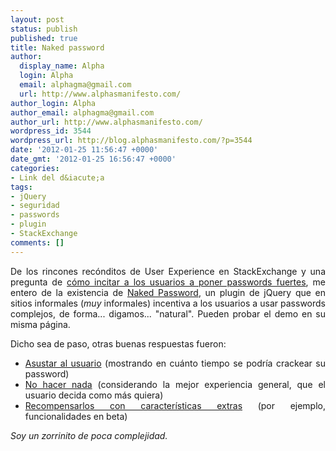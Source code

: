 ```yaml
---
layout: post
status: publish
published: true
title: Naked password
author:
  display_name: Alpha
  login: Alpha
  email: alphagma@gmail.com
  url: http://www.alphasmanifesto.com/
author_login: Alpha
author_email: alphagma@gmail.com
author_url: http://www.alphasmanifesto.com/
wordpress_id: 3544
wordpress_url: http://blog.alphasmanifesto.com/?p=3544
date: '2012-01-25 11:56:47 +0000'
date_gmt: '2012-01-25 16:56:47 +0000'
categories:
- Link del d&iacute;a
tags:
- jQuery
- seguridad
- passwords
- plugin
- StackExchange
comments: []
---
```

<p style="text-align: justify;">De los rincones rec&oacute;nditos de User Experience en StackExchange y una pregunta de <a href="http://ux.stackexchange.com/questions/16433/what-is-the-best-way-to-inspire-users-to-choose-strong-password">c&oacute;mo incitar a los usuarios a poner passwords fuertes</a>, me entero de la existencia de <a href="http://www.nakedpassword.com/">Naked Password</a>, un plugin de jQuery que en sitios informales (<em>muy</em> informales) incentiva a los usuarios a usar passwords complejos, de forma... digamos... "natural". Pueden probar el demo en su misma p&aacute;gina.</p>
<p style="text-align: justify;">Dicho sea de paso, otras buenas respuestas fueron:</p>
<ul style="text-align: justify;">
<li><a href="http://ux.stackexchange.com/a/16434/8702">Asustar al usuario</a> (mostrando en cu&aacute;nto tiempo se podr&iacute;a crackear su password)</li>
<li><a href="http://ux.stackexchange.com/a/16438/8702">No hacer nada</a> (considerando la mejor experiencia general, que el usuario decida como m&aacute;s quiera)</li>
<li><a href="http://ux.stackexchange.com/a/16511/8702">Recompensarlos con caracter&iacute;sticas extras</a> (por ejemplo, funcionalidades en beta)</li>
</ul>
<p style="text-align: justify;"><em>Soy un zorrinito de poca complejidad.</em></p>
